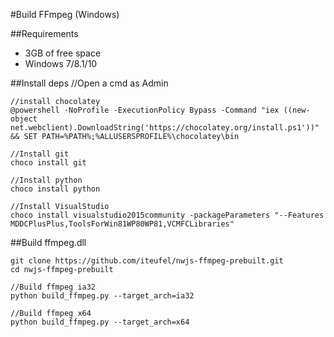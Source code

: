 #Build FFmpeg (Windows)

##Requirements

- 3GB of free space
- Windows 7/8.1/10

##Install deps
	//Open a cmd as Admin

	//install chocolatey
	@powershell -NoProfile -ExecutionPolicy Bypass -Command "iex ((new-object net.webclient).DownloadString('https://chocolatey.org/install.ps1'))" && SET PATH=%PATH%;%ALLUSERSPROFILE%\chocolatey\bin
	
	//Install git
	choco install git
	
	//Install python
	choco install python
	
	//Install VisualStudio
	choco install visualstudio2015community -packageParameters "--Features MDDCPlusPlus,ToolsForWin81WP80WP81,VCMFCLibraries"

##Build ffmpeg.dll
	
	git clone https://github.com/iteufel/nwjs-ffmpeg-prebuilt.git
	cd nwjs-ffmpeg-prebuilt
	
	//Build ffmpeg ia32
	python build_ffmpeg.py --target_arch=ia32
	
	//Build ffmpeg x64
	python build_ffmpeg.py --target_arch=x64